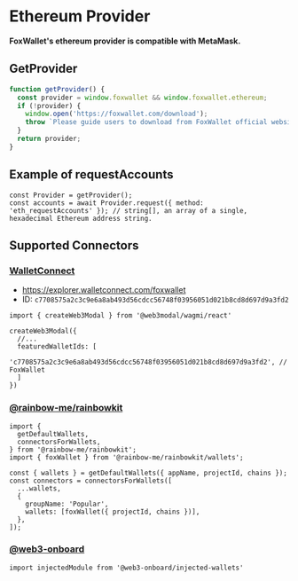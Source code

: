 # Ethereum Provider

**FoxWallet's ethereum provider is compatible with MetaMask.**

## GetProvider

```js
function getProvider() {
  const provider = window.foxwallet && window.foxwallet.ethereum;
  if (!provider) {
    window.open('https://foxwallet.com/download');
    throw `Please guide users to download from FoxWallet official website`
  }
  return provider;
}
```

## Example of requestAccounts

```
const Provider = getProvider();
const accounts = await Provider.request({ method: 'eth_requestAccounts' }); // string[], an array of a single, hexadecimal Ethereum address string.
```

## Supported Connectors

### [WalletConnect](https://explorer.walletconnect.com/foxwallet)
- https://explorer.walletconnect.com/foxwallet
- ID: `c7708575a2c3c9e6a8ab493d56cdcc56748f03956051d021b8cd8d697d9a3fd2`

```tsx
import { createWeb3Modal } from '@web3modal/wagmi/react'

createWeb3Modal({
  //...
  featuredWalletIds: [
    'c7708575a2c3c9e6a8ab493d56cdcc56748f03956051d021b8cd8d697d9a3fd2', // FoxWallet
  ]
})
```

### [@rainbow-me/rainbowkit](https://www.npmjs.com/package/@rainbow-me/rainbowkit)
```tsx
import {
  getDefaultWallets,
  connectorsForWallets,
} from '@rainbow-me/rainbowkit';
import { foxWallet } from '@rainbow-me/rainbowkit/wallets';

const { wallets } = getDefaultWallets({ appName, projectId, chains });
const connectors = connectorsForWallets([
  ...wallets,
  {
    groupName: 'Popular',
    wallets: [foxWallet({ projectId, chains })],
  },
]);
```

### [@web3-onboard](https://github.com/blocknative/web3-onboard)
```tsx
import injectedModule from '@web3-onboard/injected-wallets'
```
